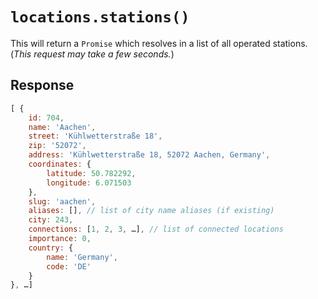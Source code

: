 # `locations.stations()`

This will return a `Promise` which resolves in a list of all operated stations. (_This request may take a few seconds._)

## Response

```js
[ {
	id: 704,
	name: 'Aachen',
	street: 'Kühlwetterstraße 18',
	zip: '52072',
	address: 'Kühlwetterstraße 18, 52072 Aachen, Germany',
	coordinates: {
		latitude: 50.782292,
		longitude: 6.071503
	},
	slug: 'aachen',
	aliases: [], // list of city name aliases (if existing)
	city: 243,
	connections: [1, 2, 3, …], // list of connected locations
	importance: 0,
	country: {
		name: 'Germany',
		code: 'DE'
	}
}, …]
```